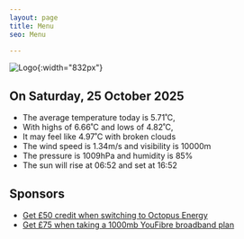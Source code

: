 ```yaml
---
layout: page
title: Menu
seo: Menu

---
```


![Logo](/images/logo.jpg){:width="832px"}

<!-- weather_marker starts -->
## On Saturday, 25 October 2025

- The average temperature today is 5.71˚C,
- With highs of 6.66˚C and lows of 4.82˚C,
- It may feel like 4.97˚C with broken clouds
- The wind speed is 1.34m/s and visibility is 10000m
- The pressure is 1009hPa and humidity is 85%
- The sun will rise at 06:52 and set at 16:52

<!-- weather_marker ends -->

## Sponsors

- [Get £50 credit when switching to Octopus Energy](https://bit.ly/3oD1nnS)
- [Get £75 when taking a 1000mb YouFibre broadband plan](https://aklam.io/91zWhU?)

